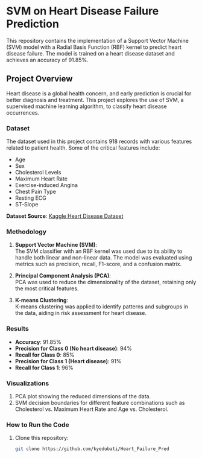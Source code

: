 # SVM on Heart Disease Failure Prediction

This repository contains the implementation of a Support Vector Machine (SVM) model with a Radial Basis Function (RBF) kernel to predict heart disease failure. The model is trained on a heart disease dataset and achieves an accuracy of 91.85%.

## Project Overview

Heart disease is a global health concern, and early prediction is crucial for better diagnosis and treatment. This project explores the use of SVM, a supervised machine learning algorithm, to classify heart disease occurrences.

### Dataset
The dataset used in this project contains 918 records with various features related to patient health. Some of the critical features include:
- Age
- Sex
- Cholesterol Levels
- Maximum Heart Rate
- Exercise-induced Angina
- Chest Pain Type
- Resting ECG
- ST-Slope

**Dataset Source**: [Kaggle Heart Disease Dataset](https://www.kaggle.com/datasets/fedesoriano/heart-failure-prediction)

### Methodology

1. **Support Vector Machine (SVM)**:  
   The SVM classifier with an RBF kernel was used due to its ability to handle both linear and non-linear data. The model was evaluated using metrics such as precision, recall, F1-score, and a confusion matrix.

2. **Principal Component Analysis (PCA)**:  
   PCA was used to reduce the dimensionality of the dataset, retaining only the most critical features.

3. **K-means Clustering**:  
   K-means clustering was applied to identify patterns and subgroups in the data, aiding in risk assessment for heart disease.

### Results

- **Accuracy**: 91.85%
- **Precision for Class 0 (No heart disease)**: 94%
- **Recall for Class 0**: 85%
- **Precision for Class 1 (Heart disease)**: 91%
- **Recall for Class 1**: 96%

### Visualizations

1. PCA plot showing the reduced dimensions of the data.
2. SVM decision boundaries for different feature combinations such as Cholesterol vs. Maximum Heart Rate and Age vs. Cholesterol.

### How to Run the Code

1. Clone this repository:
   ```bash
   git clone https://github.com/kyedubati/Heart_Failure_Pred
